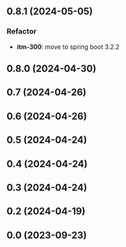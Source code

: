 ## 0.8.1 (2024-05-05)

### Refactor

- **itm-300**: move to spring boot 3.2.2

## 0.8.0 (2024-04-30)

## 0.7 (2024-04-26)

## 0.6 (2024-04-26)

## 0.5 (2024-04-24)

## 0.4 (2024-04-24)

## 0.3 (2024-04-24)

## 0.2 (2024-04-19)

## 0.0 (2023-09-23)
